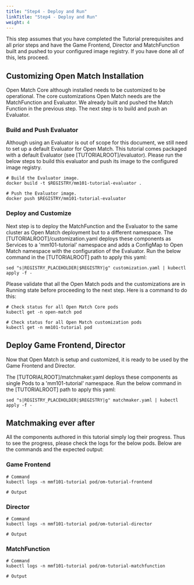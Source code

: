 ```yaml
---
title: "Step4 - Deploy and Run"
linkTitle: "Step4 - Deploy and Run"
weight: 4
---
```


This step assumes that you have completed the Tutorial prerequisites and all prior steps and have the Game Frontend, Director and MatchFunction built and pushed to your configured image registry. If you have done all of this, lets proceed.

## Customizing Open Match Installation

Open Match Core although installed needs to be customized to be operational. The core customizations Open Match needs are the MatchFunction and Evaluator. We already built and pushed the Match Function in the previous step. The next step is to build and push an Evaluator.

### Build and Push Evaluator

Although using an Evaluator is out of scope for this document, we still need to set up a default Evaluator for Open Match. This tutorial comes packaged with a default Evaluator (see [TUTORIALROOT]/evaluator). Please run the below steps to build this evaluator and push its image to the configured image registry.

```
# Build the Evaluator image.
docker build -t $REGISTRY/mm101-tutorial-evaluator .

# Push the Evaluator image.
docker push $REGISTRY/mm101-tutorial-evaluator
```

### Deploy and Customize

Next step is to deploy the MatchFunction and the Evaluator to the same cluster as Open Match deployment but to a different namespace. The [TUTORIALROOT]/customization.yaml deploys these components as Services to a 'mm101-tutorial' namespace and adds a ConfigMap to Open Match namespace with the configuration of the Evaluator. Run the below command in the [TUTORIALROOT] path to apply this yaml:

```
sed "s|REGISTRY_PLACEHOLDER|$REGISTRY|g" customization.yaml | kubectl apply -f -
```

Please validate that all the Open Match pods and the customizations are in Running state before proceeding to the next step. Here is a command to do this:

```
# Check status for all Open Match Core pods
kubectl get -n open-match pod

# Check status for all Open Match customization pods
kubectl get -n mm101-tutorial pod
```

## Deploy Game Frontend, Director

Now that Open Match is setup and customized, it is ready to be used by the Game Frontend and Director.

The [TUTORIALROOT]/matchmaker.yaml deploys these components as single Pods to a 'mm101-tutorial' namespace. Run the below command in the [TUTORIALROOT] path to apply this yaml:

```
sed "s|REGISTRY_PLACEHOLDER|$REGISTRY|g" matchmaker.yaml | kubectl apply -f -
```

## Matchmaking ever after

All the components authored in this tutorial simply log their progress. Thus to see the progress, please check the logs for the below pods. Below are the commands and the expected output:

### Game Frontend

```
# Command
kubectl logs -n mmf101-tutorial pod/om-tutorial-frontend

# Output

```

### Director

```
# Command
kubectl logs -n mmf101-tutorial pod/om-tutorial-director

# Output

```

### MatchFunction

```
# Command
kubectl logs -n mmf101-tutorial pod/om-tutorial-matchfunction

# Output

```
